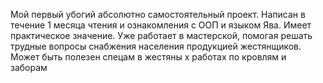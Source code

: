 Мой первый убогий абсолютно самостоятельный проект. Написан в течение 1 месяца чтения и ознакомления с ООП и языком Ява.  Имеет практическое значение. Уже работает в мастерской, помогая  решать трудные вопросы снабжения населения продукцией жестянщиков.  Может быть полезен  спецам в жестяны х работах по кровлям и заборам
